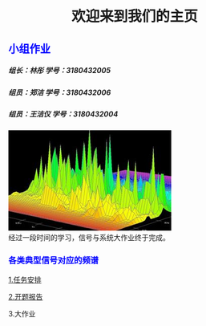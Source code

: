 <IDOCTYPE html>
<head>
<meta charset="utf-8">
</head>
<body>
<h1><center>欢迎来到我们的主页</center></h1>
<h2 style="color:blue;">小组作业</h2>
<h5>组长：林彤   学号：3180432005</h5> 
<h5>组员：郑洁   学号：3180432006</h5>
<h5>组员：王洁仪 学号：3180432004</h5>
<p>
<p1>
<img src="timg.jpg">
<br>
</p1> 经过一段时间的学习，信号与系统大作业终于完成。
</p>
<h3 style="color:blue;">各类典型信号对应的频谱</h3>
<p>
<p1><a href="https://github.com/13123891831/hello/blob/master/task.png">1.任务安排</a></p1>
</p>
<p>
<p1><a href="https://github.com/13123891831/hello/blob/master/report.docx">2.开题报告</a></p1>
</p>
<p>
<p1>3.大作业</p1>
</p>
</body>
</html>
